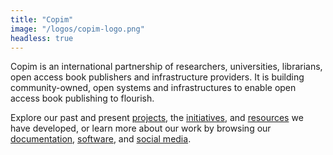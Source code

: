 ```yaml
---
title: "Copim"
image: "/logos/copim-logo.png"
headless: true
---
```


Copim is an international partnership of researchers, universities, librarians, open access book publishers and infrastructure providers. It is building community-owned, open systems and infrastructures to enable open access book publishing to flourish. 

Explore our past and present <a href="/#projects" class="text-highlight-Projects">projects</a>, the <a href="/#initiatives" class="text-highlight-Initiatives">initiatives</a>, and <a href="/#resources" class="text-highlight-Resources">resources</a> we have developed, or learn more about our work by browsing our <a href="/#documentation" class="text-highlight-Documentation">documentation</a>, <a href="/#software" class="text-highlight-Software">software</a>, and <a href="/#socials" class="text-highlight-Socials">social media</a>. 
